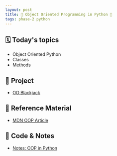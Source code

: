 ```yaml
---
layout: post
title: 🐍 Object Oriented Programming in Python 🐍
tags: phase-2 python
---
```


## 🗓️ Today's topics

- Object Oriented Python
- Classes
- Methods

## 🎯 Project

- [OO Blackjack](https://classroom.github.com/a/PC54TFVk)

## 🔖 Reference Material

- [MDN OOP Article](https://developer.mozilla.org/en-US/docs/Learn/JavaScript/Objects/Object-oriented_programming)

## 🦉 Code & Notes

- [Notes: OOP in Python](https://github.com/Momentum-Team-16/notes/blob/main/py-oo-programming.md)
